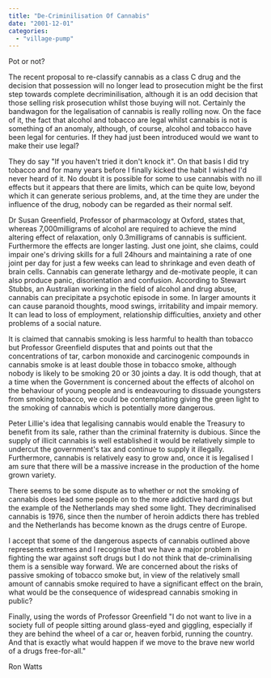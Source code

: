 ```yaml
---
title: "De-Criminilisation Of Cannabis"
date: "2001-12-01"
categories: 
  - "village-pump"
---
```


Pot or not?

The recent proposal to re-classify cannabis as a class C drug and the decision that possession will no longer lead to prosecution might be the first step towards complete decriminilisation, although it is an odd decision that those selling risk prosecution whilst those buying will not. Certainly the bandwagon for the legalisation of cannabis is really rolling now. On the face of it, the fact that alcohol and tobacco are legal whilst cannabis is not is something of an anomaly, although, of course, alcohol and tobacco have been legal for centuries. If they had just been introduced would we want to make their use legal?

They do say "If you haven't tried it don't knock it". On that basis I did try tobacco and for many years before I finally kicked the habit I wished I'd never heard of it. No doubt it is possible for some to use cannabis with no ill effects but it appears that there are limits, which can be quite low, beyond which it can generate serious problems, and, at the time they are under the influence of the drug, nobody can be regarded as their normal self.

Dr Susan Greenfield, Professor of pharmacology at Oxford, states that, whereas 7,000milligrams of alcohol are required to achieve the mind altering effect of relaxation, only 0.3milligrams of cannabis is sufficient. Furthermore the effects are longer lasting. Just one joint, she claims, could impair one's driving skills for a full 24hours and maintaining a rate of one joint per day for just a few weeks can lead to shrinkage and even death of brain cells. Cannabis can generate lethargy and de-motivate people, it can also produce panic, disorientation and confusion. According to Stewart Stubbs, an Australian working in the field of alcohol and drug abuse, cannabis can precipitate a psychotic episode in some. In larger amounts it can cause paranoid thoughts, mood swings, irritability and impair memory. It can lead to loss of employment, relationship difficulties, anxiety and other problems of a social nature.

It is claimed that cannabis smoking is less harmful to health than tobacco but Professor Greenfield disputes that and points out that the concentrations of tar, carbon monoxide and carcinogenic compounds in cannabis smoke is at least double those in tobacco smoke, although nobody is likely to be smoking 20 or 30 joints a day. It is odd though, that at a time when the Government is concerned about the effects of alcohol on the behaviour of young people and is endeavouring to dissuade youngsters from smoking tobacco, we could be contemplating giving the green light to the smoking of cannabis which is potentially more dangerous.

Peter Lillie's idea that legalising cannabis would enable the Treasury to benefit from its sale, rather than the criminal fraternity is dubious. Since the supply of illicit cannabis is well established it would be relatively simple to undercut the government's tax and continue to supply it illegally. Furthermore, cannabis is relatively easy to grow and, once it is legalised I am sure that there will be a massive increase in the production of the home grown variety.

There seems to be some dispute as to whether or not the smoking of cannabis does lead some people on to the more addictive hard drugs but the example of the Netherlands may shed some light. They decriminalised cannabis is 1976, since then the number of heroin addicts there has trebled and the Netherlands has become known as the drugs centre of Europe.

I accept that some of the dangerous aspects of cannabis outlined above represents extremes and I recognise that we have a major problem in fighting the war against soft drugs but I do not think that de-criminalising them is a sensible way forward. We are concerned about the risks of passive smoking of tobacco smoke but, in view of the relatively small amount of cannabis smoke required to have a significant effect on the brain, what would be the consequence of widespread cannabis smoking in public?

Finally, using the words of Professor Greenfield "I do not want to live in a society full of people sitting around glass-eyed and giggling, especially if they are behind the wheel of a car or, heaven forbid, running the country. And that is exactly what would happen if we move to the brave new world of a drugs free-for-all."

Ron Watts
